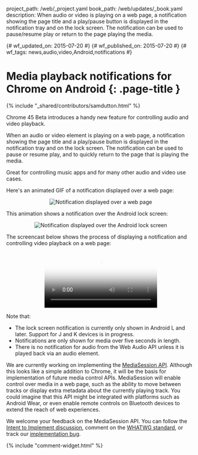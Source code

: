 project_path: /web/_project.yaml
book_path: /web/updates/_book.yaml
description: When audio or video is playing on a web page, a notification showing the page title and a play/pause button is displayed in the notification tray and on the lock screen. The notification can be used to pause/resume play or return to the page playing the media.

{# wf_updated_on: 2015-07-20 #}
{# wf_published_on: 2015-07-20 #}
{# wf_tags: news,audio,video,Android,notifications #}

# Media playback notifications for Chrome on Android {: .page-title }

{% include "_shared/contributors/samdutton.html" %}



Chrome 45 Beta introduces a handy new feature for controlling audio and video playback.

When an audio or video element is playing on a web page, a notification showing the page title and a play/pause button is displayed in the notification tray and on the lock screen. The notification can be used to pause or resume play, and to quickly return to the page that is playing the media.

Great for controlling music apps and for many other audio and video use cases.

Here's an animated GIF of a notification displayed over a web page:

<p style="text-align: center;">
  <img src="/web/updates/images/2015-07-21-media-notifications/notification-over-web-page.gif" alt="Notification displayed over a web page">
</p>

This animation shows a notification over the Android lock screen:

<p style="text-align: center;">
  <img src="/web/updates/images/2015-07-21-media-notifications/notification-over-lock-screen.gif" alt="Notification displayed over the Android lock screen">
</p>

The screencast below shows the process of displaying a notification and controlling video playback on a web page:

<p style="text-align: center;">
  <video controls poster="/web/updates/videos/2015-07-21-media-notifications/poster.jpg">
    <source src="/web/updates/videos/2015-07-21-media-notifications/media-notifications.webm" type="video/webm" />
    <source src="/web/updates/videos/2015-07-21-media-notifications/media-notifications.mp4" type="video/mp4" />
  </video>
</p>

Note that:

* The lock screen notification is currently only shown in Android L and later. Support for J and K devices is in progress.
* Notifications are only shown for media over five seconds in length.
* There is no notification for audio from the Web Audio API unless it is played back via an audio element.

We are currently working on implementing the <a href="https://groups.google.com/a/chromium.org/forum/#!topic/blink-dev/dLWDxYgxzQ8" title="MediaSession Intent to Implement">MediaSession API</a>. Although this looks like a simple addition to Chrome, it will be the basis for implementation of future media control APIs. MediaSession will enable control over media in a web page, such as the ability to move between tracks or display extra metadata about the currently playing track. You could imagine that this API might be integrated with platforms such as Android Wear, or even enable remote controls on Bluetooth devices to extend the reach of web experiences.

We welcome your feedback on the MediaSession API. You can follow the <a href="https://groups.google.com/a/chromium.org/forum/#!topic/blink-dev/dLWDxYgxzQ8" title="Intent to Implement thread on Google Groups">Intent to Implement discussion</a>, comment on the <a href="https://mediasession.spec.whatwg.org/" title="WHATWG Media Session spec">WHATWG standard</a>, or track our <a href="https://crbug.com/497735" title="Implementation bug on crbug.com">implementation bug</a>.






{% include "comment-widget.html" %}
